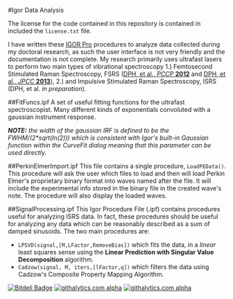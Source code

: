 #Igor Data Analysis

The license for the code contained in this repository is contained in included the `license.txt` file.

I have written these [IGOR Pro](http://www.wavemetrics.com/index.html) procedures to analyze data collected during my doctoral research, as such the user interface is not very friendly and the documentation is not complete. My research primarily uses ultrafast lasers to perform two main types of vibrational spectroscopy 1.) Femtosecond Stimulated Raman Spectroscopy, FSRS ([DPH, et al., *PCCP* **2012**](pubs.rsc.org/en/content/articlehtml/2012/cp/c2cp23468h) and [DPH, et al., *JPCC* **2013**](http://pubs.acs.org/doi/abs/10.1021/jp400369b)), 2.) and Impulsive Stimulated Raman Spectroscopy, ISRS (DPH, et al. *in preparation*).

##FitFuncs.ipf
A set of useful fitting functions for the ultrafast spectroscopist. Many different kinds of exponentials convoluted with a gaussian instrument response. 

_**NOTE:** the width of the gaussian IRF is defined to be the FWHM/(2*sqrt(ln(2))) which is consistent with Igor's built-in Gaussian function within the CurveFit dialog meaning that this parameter can be used directly._

##PerkinElmerImport.ipf
This file contains a single procedure, `LoadPEData()`. This procedure will ask the user which files to load and then will load Perkin Elmer's proprietary binary format into waves named after the file. It will include the experimental info stored in the binary file in the created wave's note. The procedure will also display the loaded waves.

##SignalProcessing.ipf
This Igor Procedure File (.ipf) contains procedures useful for analyzing ISRS data. In fact, these procedures should be useful for analyzing any data which can be reasonably described as a sum of damped sinusoids. The two main procedures are:
- `LPSVD(signal,[M,LFactor,RemoveBias])` which fits the data, in a *linear* least squares sense using the **Linear Prediction with Singular Value Decomposition** algorithm.
- `Cadzow(signal, M, iters,[lFactor,q])` which filters the data using Cadzow's Composite Property Mapping Algorithm.

[![Bitdeli Badge](https://d2weczhvl823v0.cloudfront.net/david-hoffman/Igor-Data-Analysis/trend.png)](https://bitdeli.com/free "Bitdeli Badge")
[![githalytics.com alpha](https://cruel-carlota.pagodabox.com/067a677b64204640d9421177434c208e "githalytics.com")](http://githalytics.com/david-hoffman/Igor-Data-Analysis)
[![githalytics.com alpha](https://cruel-carlota.pagodabox.com/4589fcf07e7a13e36dac754a2089bc2e "githalytics.com")](http://githalytics.com/david-hoffman/Igor-Data-Analysis)

